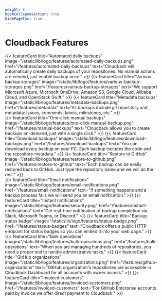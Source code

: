 ```yaml
---
weight: 8
bookCollapseSection: true
hidePageToc: true 
---
```


# Cloudback Features

<div class="flex-row-to-column">
{{< featureCard 
  title="Automated daily backups" 
  image="/static/lib/logo/features/automated-daily-backups.png" 
  href="/features/automated-daily-backups"
  text="Cloudback will automatically create daily backups of your repositories. No manual actions are needed, just enable backup once." >}}
{{< featureCard 
  title="Various backup storages" 
  image="/static/lib/logo/features/various-backup-storages.png" 
  href="/features/various-backup-storages"
  text="We support Microsoft Azure, Microsoft OneDrive, Amazon S3, Google Cloud, Alibaba Cloud, and OpenStack Swift." >}}
{{< featureCard 
  title="Metadata backups" 
  image="/static/lib/logo/features/metadata-backups.png" 
  href="/features/metadata"
  text="All backups include git repository and metadata: issues, comments, labels, milestones, etc." >}}
</div>
<div class="flex-row-to-column">
{{< featureCard 
  title="One-click manual backups" 
  image="/static/lib/logo/features/one-click-manual-backup.png" 
  href="/features/manual-backups"
  text="Cloudback allows you to create backups on-demand, just with a single click." >}}
{{< featureCard 
  title="Download backups" 
  image="/static/lib/logo/features/download-backups.png" 
  href="/features/download-backups"
  text="You can download every backup on your PC. Each backup includes the code and the repository metadata." >}}
{{< featureCard 
  title="Restore to GitHub" 
  image="/static/lib/logo/features/restore-to-github.png" 
  href="/features/restore-to-github"
  text="Each backup can be easily restored back to GitHub. Just type the repository name and we will do the rest." >}}
</div>
<div class="flex-row-to-column">
{{< featureCard 
  title="Email notifications" 
  image="/static/lib/logo/features/email-notifications.png" 
  href="/features/email-notifications"
  text="If something happens and a backup process fails we will send you an email notification." >}}
{{< featureCard 
  title="Instant notifications" 
  image="/static/lib/logo/features/security.png" 
  href="/features/instant-notifications"
  text="Get real-time notification of backup completion via Slack, Microsoft Teams, or Discord." >}}
{{< featureCard 
  title="Backup status badge" 
  image="/static/lib/logo/features/status-badge.png" 
  href="/features/status-badges"
  text="Cloudback offers a public HTTP endpoint for status badges so you can embed it into your web page." >}}
</div>
<div class="flex-row-to-column">
{{< featureCard 
  title="Bulk operations" 
  image="/static/lib/logo/features/bulk-operations.png" 
  href="/features/bulk-operations"
  text="When you are managing hundreds of repositories, you need a proper tool to handle administrative tasks." >}}
{{< featureCard 
  title="GitHub organizations" 
  image="/static/lib/logo/features/organizations.png" 
  href="/features/github-organizations"
  text="GitHub organization's repositories are accessible in Cloudback Dashboard for all accounts with owner access." >}}
{{< featureCard 
  title="Invoiced customers" 
  image="/static/lib/logo/features/invoiced-customers.png" 
  href="/features/invoiced-customers"
  text="For GitHub Enterprise accounts paid by invoice we offer direct payment to Cloudback." >}}  
</div>
